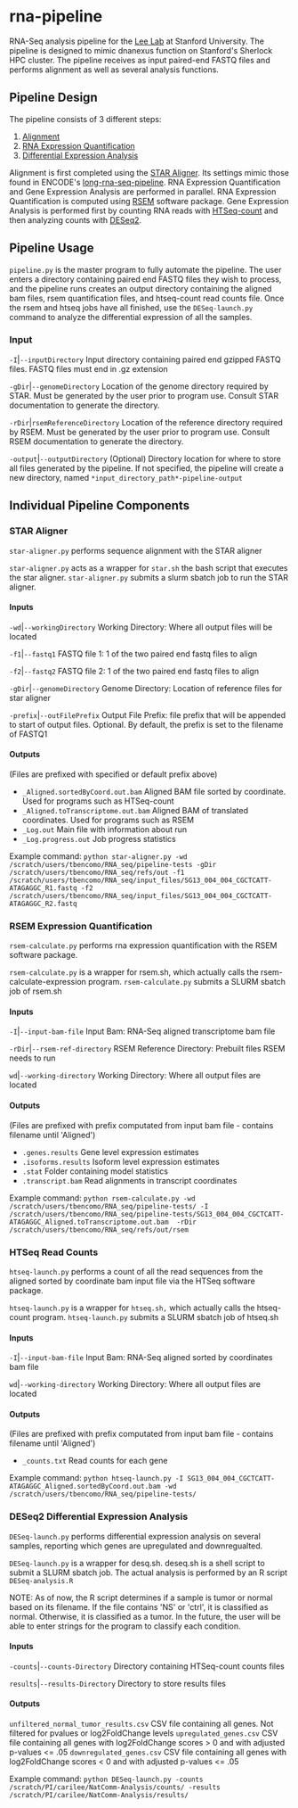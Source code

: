 # rna-pipeline
RNA-Seq analysis pipeline for the [Lee Lab](http://leelab.stanford.edu/) at Stanford University. The pipeline is designed to mimic dnanexus function on Stanford's Sherlock HPC cluster. The pipeline receives as input paired-end FASTQ files and performs alignment as well as several analysis functions.

## Pipeline Design
The pipeline consists of 3 different steps:
1. [Alignment](https://github.com/tjbencomo/rna-pipeline/blob/master/README.md#star-aligner)
2. [RNA Expression Quantification](https://github.com/tjbencomo/rna-pipeline/blob/master/README.md#rsem-expression-quantification)
3. [Differential Expression Analysis](https://github.com/tjbencomo/rna-pipeline/blob/master/README.md#deseq2-differential-expression-analysis)

Alignment is first completed using the [STAR Aligner](https://github.com/alexdobin/STAR). Its settings mimic those found in ENCODE's [long-rna-seq-pipeline](https://github.com/ENCODE-DCC/long-rna-seq-pipeline/blob/f9ff54ddf1d955382a1f0aa50b55c8627702f6e1/dnanexus/align-star-pe/resources/usr/bin/lrna_align_star_pe.sh). RNA Expression Quantification and Gene Expression Analysis are performed in parallel. RNA Expression Quantification is computed using [RSEM](https://github.com/deweylab/RSEM) software package. Gene Expression Analysis is performed first by counting RNA reads with [HTSeq-count](http://htseq.readthedocs.io/en/master/count.html) and then analyzing counts with [DESeq2](https://bioconductor.org/packages/release/bioc/html/DESeq2.html). 

## Pipeline Usage
`pipeline.py` is the master program to fully automate the pipeline. The user enters a directory containing paired end FASTQ files they wish to process, and the pipeline runs creates an output directory containing the aligned bam files, rsem quantification files, and htseq-count read counts file. Once the rsem and htseq jobs have all finished, use the `DESeq-launch.py` command to analyze the differential expression of all the samples.

### Input
`-I`|`--inputDirectory` Input directory containing paired end gzipped FASTQ files. FASTQ files must end in .gz extension

`-gDir`|`--genomeDirectory` Location of the genome directory required by STAR. Must be generated by the user prior to program use. Consult STAR documentation to generate the directory.

`-rDir`|`rsemReferenceDirectory` Location of the reference directory required by RSEM. Must be generated by the user prior to program use. Consult RSEM documentation to generate the directory.

`-output`|`--outputDirectory` (Optional) Directory location for where to store all files generated by the pipeline. If not specified, the pipeline will create a new directory, named `*input_directory_path*-pipeline-output`

## Individual Pipeline Components
### STAR Aligner
`star-aligner.py` performs sequence alignment with the STAR aligner

`star-aligner.py` acts as a wrapper for `star.sh` the bash script that executes the star aligner. `star-aligner.py` submits a slurm sbatch job to run the STAR aligner.

#### Inputs

`-wd`|`--workingDirectory` Working Directory: Where all output files will be located

`-f1`|`--fastq1` FASTQ file 1: 1 of the two paired end fastq files to align

`-f2`|`--fastq2` FASTQ file 2: 1 of the two paired end fastq files to align

`-gDir`|`--genomeDirectory` Genome Directory: Location of reference files for star aligner

`-prefix`|`--outFilePrefix` Output File Prefix: file prefix that will be appended to start of output files. Optional. By default, the prefix is set to the filename of FASTQ1

#### Outputs

(Files are prefixed with specified or default prefix above)

* `_Aligned.sortedByCoord.out.bam` Aligned BAM file sorted by coordinate. Used for programs such as HTSeq-count
* `_Aligned.toTranscriptome.out.bam` Aligned BAM of translated coordinates. Used for programs such as RSEM
* `_Log.out` Main file with information about run
* `_Log.progress.out` Job progress statistics

Example command:
`python star-aligner.py -wd /scratch/users/tbencomo/RNA_seq/pipeline-tests -gDir /scratch/users/tbencomo/RNA_seq/refs/out -f1 /scratch/users/tbencomo/RNA_seq/input_files/SG13_004_004_CGCTCATT-ATAGAGGC_R1.fastq -f2 /scratch/users/tbencomo/RNA_seq/input_files/SG13_004_004_CGCTCATT-ATAGAGGC_R2.fastq`

### RSEM Expression Quantification
`rsem-calculate.py` performs rna expression quantification with the RSEM software package. 

`rsem-calculate.py` is a wrapper for rsem.sh, which actually calls the rsem-calculate-expression program. `rsem-calculate.py` submits a SLURM sbatch job of rsem.sh

#### Inputs

`-I`|`--input-bam-file` Input Bam: RNA-Seq aligned transcriptome bam file

`-rDir`|`--rsem-ref-directory` RSEM Reference Directory: Prebuilt files RSEM needs to run

`wd`|`--working-directory` Working Directory: Where all output files are located 

#### Outputs

(Files are prefixed with prefix computated from input bam file - contains filename until 'Aligned')

* `.genes.results` Gene level expression estimates
* `.isoforms.results` Isoform level expression estimates
* `.stat` Folder containing model statistics
* `.transcript.bam` Read alignments in transcript coordinates

Example command: 
`python rsem-calculate.py -wd /scratch/users/tbencomo/RNA_seq/pipeline-tests/ -I /scratch/users/tbencomo/RNA_seq/pipeline-tests/SG13_004_004_CGCTCATT-ATAGAGGC_Aligned.toTranscriptome.out.bam  -rDir /scratch/users/tbencomo/RNA_seq/refs/out/rsem`

### HTSeq Read Counts
`htseq-launch.py` performs a count of all the read sequences from the aligned sorted by coordinate bam input file via the HTSeq software package. 

`htseq-launch.py` is a wrapper for `htseq.sh,` which actually calls the htseq-count program. `htseq-launch.py` submits a SLURM sbatch job of htseq.sh

#### Inputs

`-I`|`--input-bam-file` Input Bam: RNA-Seq aligned sorted by coordinates bam file

`wd`|`--working-directory` Working Directory: Where all output files are located 

#### Outputs

(Files are prefixed with prefix computated from input bam file - contains filename until 'Aligned')


* `_counts.txt` Read counts for each gene

Example command: 
`python htseq-launch.py -I SG13_004_004_CGCTCATT-ATAGAGGC_Aligned.sortedByCoord.out.bam -wd /scratch/users/tbencomo/RNA_seq/pipeline-tests/`

### DESeq2 Differential Expression Analysis
`DESeq-launch.py` performs differential expression analysis on several samples, reporting which genes are upregulated and downregualted. 

`DESeq-launch.py` is a wrapper for desq.sh. deseq.sh is a shell script to submit a SLURM sbatch job. The actual analysis is performed by an R script `DESeq-analysis.R`

NOTE: As of now, the R script determines if a sample is tumor or normal based on its filename. If the file contains 'NS' or 'ctrl', it is classified as normal. Otherwise, it is classified as a tumor. In the future, the user will be able to enter strings for the program to classify each condition.
#### Inputs

`-counts`|`--counts-Directory` Directory containing HTSeq-count counts files

`results`|`--results-Directory` Directory to store results files

#### Outputs

`unfiltered_normal_tumor_results.csv` CSV file containing all genes. Not filtered for pvalues or log2FoldChange levels
`upregulated_genes.csv` CSV file containing all genes with log2FoldChange scores > 0 and with adjusted p-values <= .05
`downregulated_genes.csv` CSV file containing all genes with log2FoldChange scores < 0 and with adjusted p-values <= .05

Example command:
`python DESeq-launch.py -counts /scratch/PI/carilee/NatComm-Analysis/counts/ -results /scratch/PI/carilee/NatComm-Analysis/results/`
